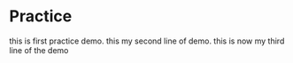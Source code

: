 # Practice
this is first practice demo.
this my second line of demo.
this is now my third line of the demo
